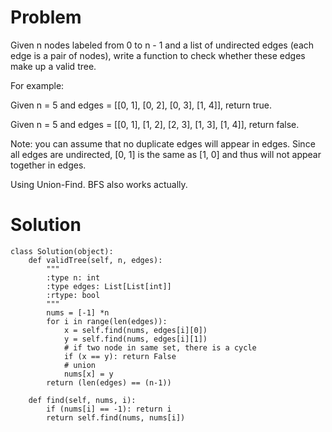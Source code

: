 # Problem
Given n nodes labeled from 0 to n - 1 and a list of undirected edges (each edge is a pair of nodes), write a function to check whether these edges make up a valid tree.

For example:

Given n = 5 and edges = [[0, 1], [0, 2], [0, 3], [1, 4]], return true.

Given n = 5 and edges = [[0, 1], [1, 2], [2, 3], [1, 3], [1, 4]], return false.

Note: you can assume that no duplicate edges will appear in edges. Since all edges are undirected, [0, 1] is the same as [1, 0] and thus will not appear together in edges.

Using Union-Find. BFS also works actually.

# Solution
```
class Solution(object):  
    def validTree(self, n, edges):
        """
        :type n: int
        :type edges: List[List[int]]
        :rtype: bool
        """
        nums = [-1] *n
        for i in range(len(edges)):
            x = self.find(nums, edges[i][0])
            y = self.find(nums, edges[i][1])
            # if two node in same set, there is a cycle
            if (x == y): return False
            # union
            nums[x] = y
        return (len(edges) == (n-1))
    
    def find(self, nums, i):
        if (nums[i] == -1): return i
        return self.find(nums, nums[i])
    
```
